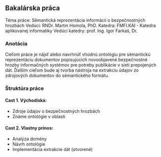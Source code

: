 ## Bakalárska práca

Téma práce: Sémantická reprezentácia informácií o bezpečnostných hrozbách
Vedúci: RNDr. Martin Homola, PhD.
Katedra: FMFI.KAI - Katedra aplikovanej informatiky
Vedúci katedry: prof. Ing. Igor Farkaš, Dr.

### Anotácia

Cieľom práce je nájsť alebo navrhnúť vhodnú ontológiu pre sémantickú
reprezentáciu dokumentov popisujúcich novoobjavené bezpečnostné hrozby
informačných systémov pre potreby publikácie v sieti prepojených dát. Ďalším
cieľom bude aj tvorba nástroja na extrakciu údajov zo zdrojových dokumentov
do sémantického formátu.

### Štruktúra práce

#### Cast 1. Východiská:

- Zdroje údajov o bezpečnostných hrozbách
- Známe ontológie v oblasti

#### Cast 2. Vlastny prínos:

- Analýza domény
- Návrh ontológie
- Implementácia extrakcie dát (otvorené)

